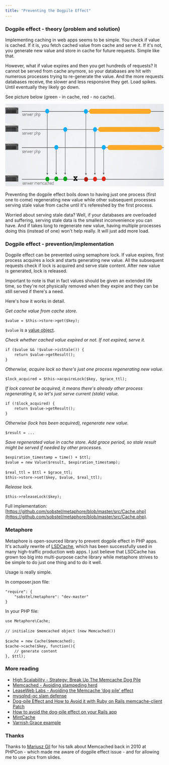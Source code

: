 ```yaml
---
title: "Preventing the Dogpile Effect"
---
```


### Dogpile effect - theory (problem and solution)

Implementing caching in web apps seems to be simple. You check if value is cached. If it is, you fetch cached value from cache and serve it. If it's not, you generate new value and store in cache for future requests. Simple like that.

However, what if value expires and then you get hundreds of requests? It cannot be served from cache anymore, so your databases are hit with numerous processes trying to re-generate the value. And the more requests databases receive, the slower and less responsive they get. Load spikes. Until eventually they likely go down.

See picture below (green - in cache, red - no cache).

<img src="/img/mgil-dogpile-effect-2010.jpg" width="600" height="262"/>

Preventing the dogpile effect boils down to having just one process (first one to come) regenerating new value while other subsequent processes serving stale value from cache until it's refereshed by the first process.

Worried about serving stale data? Well, if your databases are overloaded and suffering, serving stale data is the smallest inconvenience you can have. And if takes long to regenerate new value, having multiple processes doing this (instead of one) won't help really. It will just add more load.

### Dogpile effect - prevention/implementation

Dogpile effect can be prevented using semaphore lock. If value expires, first process acquires a lock and starts generating new value. All the subsequent requests check if lock is acquired and serve stale content. After new value is generated, lock is released.

Important to note is that in fact values should be given an extended life time, so they're not physically removed when they expire and they can be still served if there's a need.

Here's how it works in detail.

_Get cache value from cache store._

<pre><code>$value = $this->store->get($key);
</code></pre>

<code>$value</code> is a [value object](https://github.com/sobstel/metaphore/blob/master/src/Value.php).

_Check whether cached value expired or not. If not expired, serve it._

<pre><code>if ($value && !$value->isStale()) {
	return $value->getResult();
}
</code></pre>

_Otherwise, acquire lock so there's just one process regenerating new value._

<pre><code>$lock_acquired = $this->acquireLock($key, $grace_ttl);
</code></pre>

_If lock cannot be acquired, it means there's already other process regenerating it, so let's just serve current (stale) value._

<pre><code>if (!$lock_acquired) {
	return $value->getResult();
}
</code></pre>

_Otherwise (lock has been acquired), regenerate new value._

<pre><code>$result = ...
</code></pre>

_Save regenerated value in cache store. Add grace period, so stale result might be served if needed by other processes._

<pre><code>$expiration_timestamp = time() + $ttl;
$value = new Value($result, $expiration_timestamp);

$real_ttl = $ttl + $grace_ttl;
$this->store->set($key, $value, $real_ttl);
</code></pre>

_Release lock._

<pre><code>$this->releaseLock($key);
</code></pre>

Full implementation: [https://github.com/sobstel/metaphore/blob/master/src/Cache.php](https://github.com/sobstel/metaphore/blob/master/src/Cache.php).

### Metaphore

Metaphore is open-sourced library to prevent dogpile effect in PHP apps. It's actually rewrite of [LSDCache](https://github.com/gsmlabs/LSDCache), which has been successfully used in many high-traffic production web apps. I just believe that LSDCache has grown too big into multi-purpose cache library while metaphore strives to be simple to do just one thing and to do it well.

Usage is really simple.

In composer.json file:

<pre><code>"require": {
	"sobstel/metaphore": "dev-master"
}
</code></pre>

In your PHP file:

<pre><code>use Metaphore\Cache;

// initialize $memcached object (new Memcached())

$cache = new Cache($memcached);
$cache->cache($key, function(){
    // generate content
}, $ttl);
</code></pre>

### More reading

* [High Scalability - Strategy: Break Up The Memcache Dog Pile](http://highscalability.com/blog/2009/8/7/strategy-break-up-the-memcache-dog-pile.html)
* [Memcached - Avoiding stampeding herd](https://code.google.com/p/memcached/wiki/NewProgrammingTricks#Avoiding_stampeding_herd)
* [LeaseWeb Labs - Avoiding the Memcache ‘dog pile’ effect](http://www.leaseweblabs.com/2013/03/avoiding-the-memcache-dog-pile-effect/)
* [mysqlnd-qc slam defense](http://php.net/manual/en/mysqlnd-qc.slam-defense.php)
* [Dog-pile Effect and How to Avoid it with Ruby on Rails memcache-client Patch](http://kovyrin.net/2008/03/10/dog-pile-effect-and-how-to-avoid-it-with-ruby-on-rails-memcache-client-patch/)
* [How to avoid the dog-pile effect on your Rails app](http://blog.plataformatec.com.br/2009/09/how-to-avoid-dog-pile-effect-rails-app/)
* [MintCache](https://djangosnippets.org/snippets/155/)
* [Varnish Grace example](https://www.varnish-cache.org/trac/wiki/VCLExampleGrace)

### Thanks

Thanks to [Mariusz Gil](http://mariuszgil.com/) for his talk about Memcached back in 2010 at PHPCon - which made me aware of dogpile effect issue - and for allowing me to use pics from slides.
